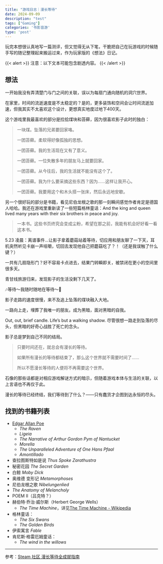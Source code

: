```yaml
---
title: "游戏日志｜漫长等待"
date: 2024-09-09
description: "test"
tags: ["Gaming"]
categories: '书影音游'
type: 'post'
---
```


玩完本想很认真地写一篇测评，但又觉得无从下笔，干脆把自己在玩游戏的时候随手写的随记整理起来搬运过来，作为玩家版的《想法》日记。
<!--more-->

{{< alert  >}}
注意：以下文本可能包含剧透内容。
{{< /alert  >}}

## 想法

一开始我没有弄清楚门与门之间的关联，误以为每扇门通向随机的洞穴世界。

在家里，时间的流逝速度是不太稳定的？是的，更多装饰和空间会让时间流逝加速，但我其实不太喜欢这个设计，更想真实地度过地下400天。

这个游戏里我最喜欢的部分是捡拾煤块和苔藓，因为很喜欢影子此时的独白：

> 一块煤。坠落的兄弟要回家咯。
> 
> 一团苔藓。柔软得好像孤独的思想。
> 
> 一团苔藓。我的生活现在又有了意义。
> 
> 一团苔藓。一位失散多年的朋友马上就要回家。
> 
> 一团苔藓。从今往后，我的生活就不能没有这个了。
> 
> 一团苔藓。我为什么要采摘这些东西？因为……这样让我开心。
> 
> 一团苔藓。我要用这个和木头搭一张床，然后永远地安歇。

另一个很好玩的部分是书籍，看见尼伯龙根之歌的那一刻瞬间感觉作者肯定是德国人哈哈。我还在游戏里重新读了一些短篇格林童话：And the king and queen lived many years with their six brothers in peace and joy.

> 一本书。这些书页终究会变成尘粉，希望在那之前，我能有机会好好看一看这本书。

5.23 凌晨：离谱事件…让影子拿着蘑菇站着等待，切应用和朋友聊了一下天，耳机突然听见卡崩一声咀嚼，切回去发现他自己把蘑菇吃了？！（还是我误触了什么键？）

一共有几扇隐形门？好不容易卡点进去，结果门转瞬即关，被禁闭在更小的空间里很多天。

青甘线旅游归来，发现影子的生活没剩下几天了。

🎶等待～我随时随地在等待～🎵

影子走路的速度很慢，来不及追上坠落的煤块融入大地。

一路向上走，埋葬了我唯一的朋友。成为黑暗，面对黑暗的自我。

Out, out, brief candle. Life’s but a walking shadow. 尽管很想一路走到坠落的尽头，但黑暗的好奇心战胜了死亡的念头。

影子总是梦到自己不同的结局。

> 只要时间还在，就总会有漫长的等待。
> 
> 如果所有漫长的等待都结束了，那么这个世界就不需要时间了……
> 
> 所以不愿漫长等待的人便将不再需要这个世界。

石像的那些话都是对相应游戏解谜方式的暗示，但随着游戏本体与生活的关联，以上言语也不再仅于此。

漫长的等待已经终结，我们等待到了什么？——只有蠢货才企图到达永恒的尽头。


## 找到的书籍列表

- [Edgar Allan Poe](https://en.wikipedia.org/wiki/Edgar_Allan_Poe)
	- *The Raven*
	- *Ligeia*
	- *The Narrative of Arthur Gordon Pym of Nantucket*
	- *Morella*
	- *The Unparalleled Adventure of One Hans Pfaal*
	- *Amontillado*
- 查拉图斯特如是说 *Thus Spoke Zarathustra*
- 秘密花园 *The Secret Garden*
- 白鲸 *Moby Dick*
- 奥维德 变形记 *Metamorphoses*
- 尼伯龙根之歌 *Nibelungenlied*
- *The Anatomy of Melancholy*
- POEM II（吕克特？）
- 赫伯特·乔治·威尔斯（Herbert George Wells）
	- *The Time Machine*，详见[The Time Machine - Wikipedia](https://en.wikipedia.org/wiki/The_Time_Machine)
- 格林童话：
	- *The Six Swans*
	- *The Golden Birds*
- 伊索寓言 *Fable*
- 肯尼斯·格雷厄姆童话：
	- *The wind in the willows*


---

参考：[Steam 社区 漫长等待全成就指南](https://steamcommunity.com/sharedfiles/filedetails/?id=2045137218)